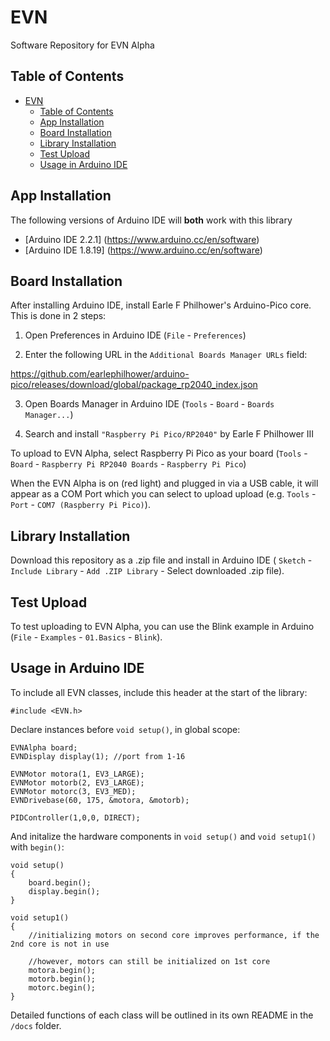 # EVN
Software Repository for EVN Alpha

## Table of Contents
- [EVN](#evn)
  - [Table of Contents](#table-of-contents)
  - [App Installation](#app-installation)
  - [Board Installation](#board-installation)
  - [Library Installation](#library-installation)
  - [Test Upload](#test-upload)
  - [Usage in Arduino IDE](#usage-in-arduino-ide)

## App Installation
The following versions of Arduino IDE will **both** work with this library
* [Arduino IDE 2.2.1] (https://www.arduino.cc/en/software)
* [Arduino IDE 1.8.19] (https://www.arduino.cc/en/software)

## Board Installation
After installing Arduino IDE, install Earle F Philhower's Arduino-Pico core. This is done in 2 steps:

1. Open Preferences in Arduino IDE (`File` - `Preferences`)

2. Enter the following URL in the `Additional Boards Manager URLs` field:

https://github.com/earlephilhower/arduino-pico/releases/download/global/package_rp2040_index.json


3. Open Boards Manager in Arduino IDE (`Tools` - `Board` - `Boards Manager...`)


4. Search and install `"Raspberry Pi Pico/RP2040"` by Earle F Philhower III

To upload to EVN Alpha, select Raspberry Pi Pico as your board (`Tools` - `Board` - `Raspberry Pi RP2040 Boards` - `Raspberry Pi Pico`)

When the EVN Alpha is on (red light) and plugged in via a USB cable, it will appear as a COM Port which you can select to upload upload (e.g. `Tools` - `Port` - `COM7 (Raspberry Pi Pico)`).

## Library Installation
Download this repository as a .zip file and install in Arduino IDE (
`Sketch` - `Include Library` - `Add .ZIP Library` - Select downloaded .zip file).

## Test Upload
To test uploading to EVN Alpha, you can use the Blink example in Arduino (`File` - `Examples` - `01.Basics` - `Blink`).

## Usage in Arduino IDE
To include all EVN classes, include this header at the start of the library:

```
#include <EVN.h>
```

Declare instances before `void setup()`, in global scope:

```
EVNAlpha board;
EVNDisplay display(1); //port from 1-16

EVNMotor motora(1, EV3_LARGE);
EVNMotor motorb(2, EV3_LARGE);
EVNMotor motorc(3, EV3_MED);
EVNDrivebase(60, 175, &motora, &motorb);

PIDController(1,0,0, DIRECT);
```


And initalize the hardware components in `void setup()` and `void setup1()` with `begin()`:
```
void setup()
{
    board.begin();
    display.begin();
}

void setup1()
{
    //initializing motors on second core improves performance, if the 2nd core is not in use

    //however, motors can still be initialized on 1st core
    motora.begin(); 
    motorb.begin();
    motorc.begin();
}

```

Detailed functions of each class will be outlined in its own README in the `/docs` folder.